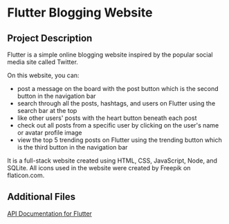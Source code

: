 # Flutter Blogging Website

## Project Description
Flutter is a simple online blogging website inspired by the popular social media site called Twitter.

 On this website, you can:
- post a message on the board with the post button which is the second button in the navigation bar
- search through all the posts, hashtags, and users on Flutter using the search bar at the top
- like other users' posts with the heart button beneath each post
- check out all posts from a specific user by clicking on the user's name or avatar profile image
- view the top 5 trending posts on Flutter using the trending button which is the third button in the navigation bar

It is a full-stack website created using HTML, CSS, JavaScript, Node, and SQLite. All icons used in the website were created by Freepik on flaticon.com.

## Additional Files
[API Documentation for Flutter](APIDOC.md)